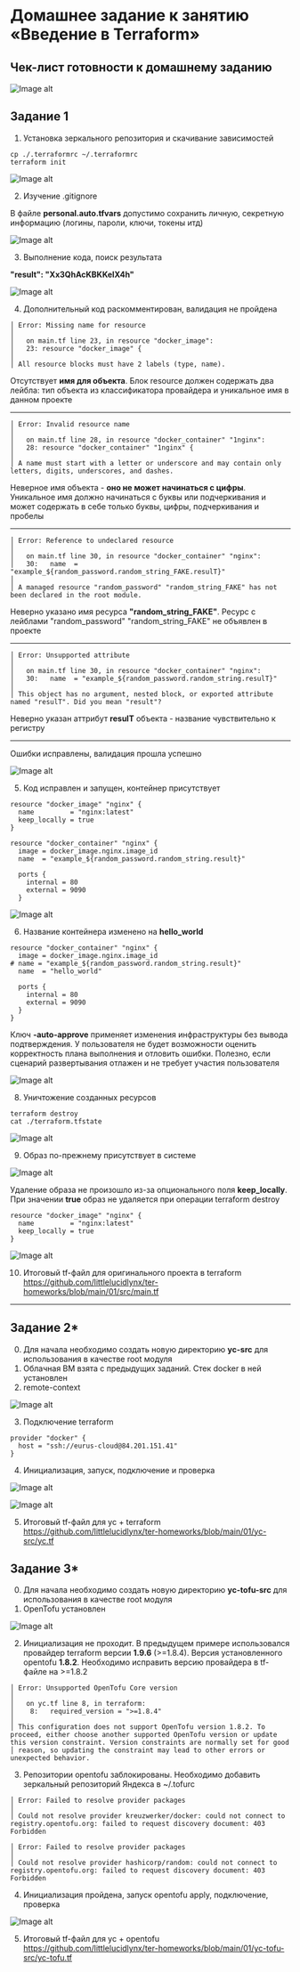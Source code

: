 # Домашнее задание к занятию «Введение в Terraform»

## Чек-лист готовности к домашнему заданию

![Image alt](https://github.com/littlelucidlynx/ter-homeworks/blob/main/01/Screen/Image000.png)

## Задание 1

1. Установка зеркального репозитория и скачивание зависимостей

```
cp ./.terraformrc ~/.terraformrc
terraform init
```

![Image alt](https://github.com/littlelucidlynx/ter-homeworks/blob/main/01/Screen/Image001.png)

2. Изучение .gitignore

В файле **personal.auto.tfvars** допустимо сохранить личную, секретную информацию (логины, пароли, ключи, токены итд)

![Image alt](https://github.com/littlelucidlynx/ter-homeworks/blob/main/01/Screen/Image002.png)

3. Выполнение кода, поиск результата

**"result": "Xx3QhAcKBKKeIX4h"**

![Image alt](https://github.com/littlelucidlynx/ter-homeworks/blob/main/01/Screen/Image003.png)

4. Дополнительный код раскомментирован, валидация не пройдена

```
│ Error: Missing name for resource
│ 
│   on main.tf line 23, in resource "docker_image":
│   23: resource "docker_image" {
│ 
│ All resource blocks must have 2 labels (type, name).
```

Отсутствует **имя для объекта**. Блок resource должен содержать два лейбла: тип объекта из классификатора провайдера и уникальное имя в данном проекте

------

```
│ Error: Invalid resource name
│ 
│   on main.tf line 28, in resource "docker_container" "1nginx":
│   28: resource "docker_container" "1nginx" {
│ 
│ A name must start with a letter or underscore and may contain only letters, digits, underscores, and dashes.
```

Неверное имя объекта - **оно не может начинаться с цифры**. Уникальное имя должно начинаться с буквы или подчеркивания и может содержать в себе только буквы, цифры, подчеркивания и пробелы

------

```
│ Error: Reference to undeclared resource
│ 
│   on main.tf line 30, in resource "docker_container" "nginx":
│   30:   name  = "example_${random_password.random_string_FAKE.resulT}"
│ 
│ A managed resource "random_password" "random_string_FAKE" has not been declared in the root module.
```
Неверно указано имя ресурса **"random_string_FAKE"**. Ресурс с лейблами "random_password" "random_string_FAKE" не объявлен в проекте

------

```
│ Error: Unsupported attribute
│ 
│   on main.tf line 30, in resource "docker_container" "nginx":
│   30:   name  = "example_${random_password.random_string.resulT}"
│ 
│ This object has no argument, nested block, or exported attribute named "resulT". Did you mean "result"?
```
Неверно указан аттрибут **resulT** объекта - название чувствительно к регистру

------

Ошибки исправлены, валидация прошла успешно

![Image alt](https://github.com/littlelucidlynx/ter-homeworks/blob/main/01/Screen/Image004.png)

5. Код исправлен и запущен, контейнер присутствует

```
resource "docker_image" "nginx" {
  name         = "nginx:latest"
  keep_locally = true
}

resource "docker_container" "nginx" {
  image = docker_image.nginx.image_id
  name  = "example_${random_password.random_string.result}"

  ports {
    internal = 80
    external = 9090
  }
```

![Image alt](https://github.com/littlelucidlynx/ter-homeworks/blob/main/01/Screen/Image005.png)

6. Название контейнера изменено на **hello_world**

```
resource "docker_container" "nginx" {
  image = docker_image.nginx.image_id
# name = "example_${random_password.random_string.result}"
  name  = "hello_world"

  ports {
    internal = 80
    external = 9090
  }
}
```

Ключ **-auto-approve** применяет изменения инфраструктуры без вывода подтверждения. У пользователя не будет возможности оценить корректность плана выполнения и отловить ошибки. Полезно, если сценарий развертывания отлажен и не требует участия пользователя

![Image alt](https://github.com/littlelucidlynx/ter-homeworks/blob/main/01/Screen/Image006.png)

8. Уничтожение созданных ресурсов

```
terraform destroy
cat ./terraform.tfstate
```

![Image alt](https://github.com/littlelucidlynx/ter-homeworks/blob/main/01/Screen/Image007.png)

9. Образ по-прежнему присутствует в системе

![Image alt](https://github.com/littlelucidlynx/ter-homeworks/blob/main/01/Screen/Image008.png)

Удаление образа не произошло из-за опционального поля **keep_locally**. При значении **true** образ не удаляется при операции terraform destroy

```
resource "docker_image" "nginx" {
  name         = "nginx:latest"
  keep_locally = true
}
```

![Image alt](https://github.com/littlelucidlynx/ter-homeworks/blob/main/01/Screen/Image009.png)

10. Итоговый tf-файл для оригинального проекта в terraform https://github.com/littlelucidlynx/ter-homeworks/blob/main/01/src/main.tf

------

## Задание 2*

0. Для начала необходимо создать новую директорию **yc-src** для использования в качестве root модуля
1. Облачная ВМ взята с предыдущих заданий. Стек docker в ней установлен
2. remote-context

![Image alt](https://github.com/littlelucidlynx/ter-homeworks/blob/main/01/Screen/Image010.png)

3. Подключение terraform

```
provider "docker" {
  host = "ssh://eurus-cloud@84.201.151.41"
}
```

4. Инициализация, запуск, подключение и проверка

![Image alt](https://github.com/littlelucidlynx/ter-homeworks/blob/main/01/Screen/Image011.png)

![Image alt](https://github.com/littlelucidlynx/ter-homeworks/blob/main/01/Screen/Image012.png)

5. Итоговый tf-файл для yc + terraform https://github.com/littlelucidlynx/ter-homeworks/blob/main/01/yc-src/yc.tf

## Задание 3*

0. Для начала необходимо создать новую директорию **yc-tofu-src** для использования в качестве root модуля
1. OpenTofu установлен

![Image alt](https://github.com/littlelucidlynx/ter-homeworks/blob/main/01/Screen/Image013.png)

2. Инициализация не проходит. В предыдущем примере использовался провайдер terraform версии **1.9.6** (>=1.8.4). Версия установленного opentofu **1.8.2**. Необходимо исправить версию провайдера в tf-файле на >=1.8.2

```
│ Error: Unsupported OpenTofu Core version
│ 
│   on yc.tf line 8, in terraform:
│    8:   required_version = ">=1.8.4"
│ 
│ This configuration does not support OpenTofu version 1.8.2. To proceed, either choose another supported OpenTofu version or update this version constraint. Version constraints are normally set for good
│ reason, so updating the constraint may lead to other errors or unexpected behavior.
```

3. Репозитории opentofu заблокированы. Необходимо добавить зеркальный репозиторий Яндекса в ~/.tofurc

```
│ Error: Failed to resolve provider packages
│ 
│ Could not resolve provider kreuzwerker/docker: could not connect to registry.opentofu.org: failed to request discovery document: 403 Forbidden
```

```
│ Error: Failed to resolve provider packages
│ 
│ Could not resolve provider hashicorp/random: could not connect to registry.opentofu.org: failed to request discovery document: 403 Forbidden
```

4. Инициализация пройдена, запуск opentofu apply, подключение, проверка

![Image alt](https://github.com/littlelucidlynx/ter-homeworks/blob/main/01/Screen/Image014.png)

5. Итоговый tf-файл для yc + opentofu https://github.com/littlelucidlynx/ter-homeworks/blob/main/01/yc-tofu-src/yc-tofu.tf